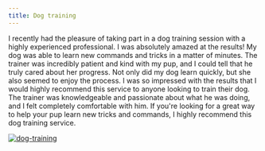 ```yaml
---
title: Dog training
---
```


I recently had the pleasure of taking part in a dog training session with a highly experienced professional. I was absolutely amazed at the results! My dog was able to learn new commands and tricks in a matter of minutes. The trainer was incredibly patient and kind with my pup, and I could tell that he truly cared about her progress. Not only did my dog learn quickly, but she also seemed to enjoy the process. I was so impressed with the results that I would highly recommend this service to anyone looking to train their dog. The trainer was knowledgeable and passionate about what he was doing, and I felt completely comfortable with him. If you're looking for a great way to help your pup learn new tricks and commands, I highly recommend this dog training service.

[![dog-training](<https://dabuttonfactory.com/button.png?t=CHECK+SERVICE&f=Noto+Sans-Bold&ts=26&tc=fff&hp=45&vp=20&c=11&bgt=unicolored&bgc=4bd42f>)](<https://www.bark.com/?a_aid=5d2d0e83cdc39>)